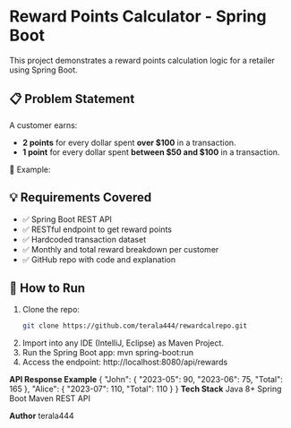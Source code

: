 # Reward Points Calculator - Spring Boot

This project demonstrates a reward points calculation logic for a retailer using Spring Boot.

## 📋 Problem Statement

A customer earns:
- **2 points** for every dollar spent **over $100** in a transaction.
- **1 point** for every dollar spent **between $50 and $100** in a transaction.

📌 Example:

## 💡 Requirements Covered
- ✅ Spring Boot REST API
- ✅ RESTful endpoint to get reward points
- ✅ Hardcoded transaction dataset
- ✅ Monthly and total reward breakdown per customer
- ✅ GitHub repo with code and explanation

## 🔧 How to Run

1. Clone the repo:
   ```bash
   git clone https://github.com/terala444/rewardcalrepo.git
2. Import into any IDE (IntelliJ, Eclipse) as Maven Project.
3. Run the Spring Boot app:
   mvn spring-boot:run
4. Access the endpoint:
http://localhost:8080/api/rewards

**API Response Example**
{
  "John": {
    "2023-05": 90,
    "2023-06": 75,
    "Total": 165
  },
  "Alice": {
    "2023-07": 110,
    "Total": 110
  }
}
**Tech Stack**
Java 8+
Spring Boot
Maven
REST API

**Author**
terala444

